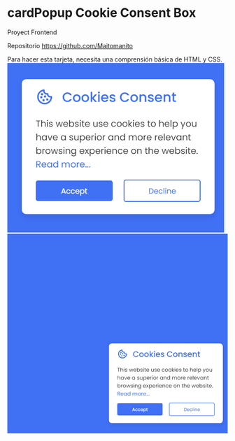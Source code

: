 # cardPopup Cookie Consent Box
Proyect Frontend

Repositorio https://github.com/Maitomanito


Para hacer esta tarjeta, necesita una comprensión básica de HTML y CSS.
![Image text](./imagenes/imagen_readme.png)
![Image text](./imagenes/imagen_readme2.png)
